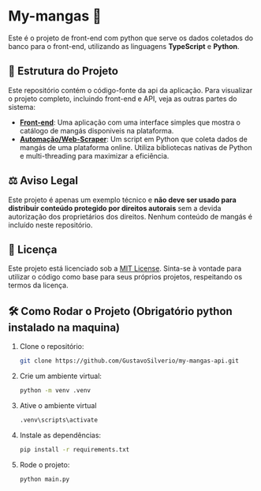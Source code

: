 # My-mangas 🥭

Este é o projeto de front-end com python que serve os dados coletados do banco para o front-end, utilizando as linguagens **TypeScript** e **Python**.

## 📂 Estrutura do Projeto

Este repositório contém o código-fonte da api da aplicação. Para visualizar o projeto completo, incluindo front-end e API, veja as outras partes do sistema:

- [**Front-end**](https://github.com/GustavoSilverio/my-mangas-front): Uma aplicação com uma interface simples que mostra o catálogo de mangás disponiveis na plataforma.
- [**Automação/Web-Scraper**](https://github.com/GustavoSilverio/my-mangas-scraper): Um script em Python que coleta dados de mangás de uma plataforma online. Utiliza bibliotecas nativas de Python e multi-threading para maximizar a eficiência.

## ⚖️ Aviso Legal

Este projeto é apenas um exemplo técnico e **não deve ser usado para distribuir conteúdo protegido por direitos autorais** sem a devida autorização dos proprietários dos direitos. Nenhum conteúdo de mangás é incluído neste repositório.

## 📄 Licença

Este projeto está licenciado sob a [MIT License](LICENSE). Sinta-se à vontade para utilizar o código como base para seus próprios projetos, respeitando os termos da licença.

## 🛠️ Como Rodar o Projeto (Obrigatório python instalado na maquina)

1. Clone o repositório:
   ```bash
   git clone https://github.com/GustavoSilverio/my-mangas-api.git
    ```
2. Crie um ambiente virtual:
    ```bash
    python -m venv .venv
    ```
3. Ative o ambiente virtual
    ```bash
    .venv\scripts\activate
    ```
4. Instale as dependências:
    ```bash
    pip install -r requirements.txt
    ```
5. Rode o projeto:
    ```bash
    python main.py
    ```
